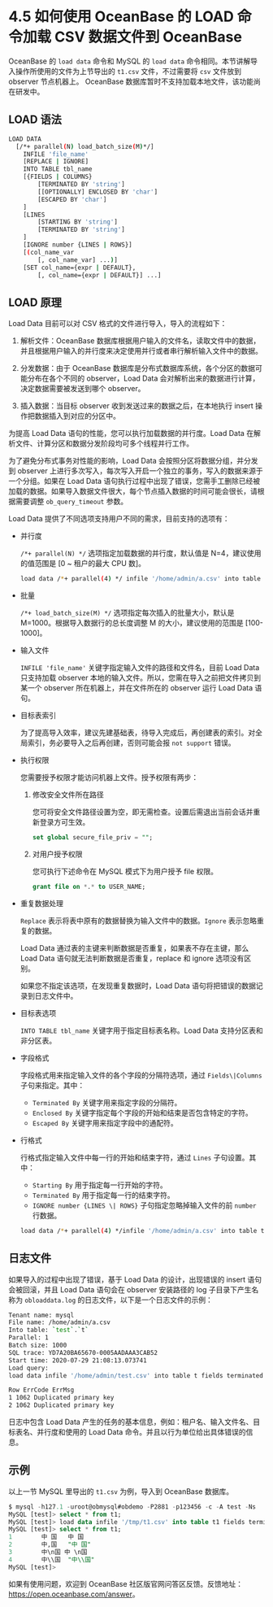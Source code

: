 # 4.5 如何使用 OceanBase 的 LOAD 命令加载 CSV 数据文件到 OceanBase

OceanBase 的 `load data` 命令和 MySQL 的 `load data` 命令相同。本节讲解导入操作所使用的文件为上节导出的 `t1.csv` 文件，不过需要将 `csv` 文件放到 observer 节点机器上。 OceanBase 数据库暂时不支持加载本地文件，该功能尚在研发中。

## LOAD 语法

```bash
LOAD DATA
  [/*+ parallel(N) load_batch_size(M)*/]
    INFILE 'file_name'
    [REPLACE | IGNORE]
    INTO TABLE tbl_name
    [{FIELDS | COLUMNS}
        [TERMINATED BY 'string']
        [[OPTIONALLY] ENCLOSED BY 'char']
        [ESCAPED BY 'char']
    ]
    [LINES
        [STARTING BY 'string']
        [TERMINATED BY 'string']
    ]
    [IGNORE number {LINES | ROWS}]
    [(col_name_var
        [, col_name_var] ...)]
    [SET col_name={expr | DEFAULT},
        [, col_name={expr | DEFAULT}] ...]
```

## LOAD 原理

Load Data 目前可以对 CSV 格式的文件进行导入，导入的流程如下：

1. 解析文件：OceanBase 数据库根据用户输入的文件名，读取文件中的数据，并且根据用户输入的并行度来决定使用并行或者串行解析输入文件中的数据。

2. 分发数据：由于 OceanBase 数据库是分布式数据库系统，各个分区的数据可能分布在各个不同的 observer，Load Data 会对解析出来的数据进行计算，决定数据需要被发送到哪个 observer。

3. 插入数据：当目标 observer 收到发送过来的数据之后，在本地执行 insert 操作把数据插入到对应的分区中。

为提高 Load Data 语句的性能，您可以执行加载数据的并行度。Load Data 在解析文件、计算分区和数据分发阶段均可多个线程并行工作。

为了避免分布式事务对性能的影响，Load Data 会按照分区将数据分组，并分发到 observer 上进行多次写入，每次写入开启一个独立的事务，写入的数据来源于一个分组。如果在 Load Data 语句执行过程中出现了错误，您需手工删除已经被加载的数据。如果导入数据文件很大，每个节点插入数据的时间可能会很长，请根据需要调整 `ob_query_timeout` 参数。

Load Data 提供了不同选项支持用户不同的需求，目前支持的选项有：

* 并行度
  
   `/*+ parallel(N) */` 选项指定加载数据的并行度，默认值是 N=4，建议使用的值范围是 [0 ~ 租户的最大 CPU 数]。

    ```bash
    load data /*+ parallel(4) */ infile '/home/admin/a.csv' into table t;
    ```

* 批量
  
  `/*+ load_batch_size(M) */` 选项指定每次插入的批量大小，默认是 M=1000。根据导入数据行的总长度调整 M 的大小，建议使用的范围是 [100-1000]。

* 输入文件
  
  `INFILE 'file_name'` 关键字指定输入文件的路径和文件名，目前 Load Data 只支持加载 observer 本地的输入文件。所以，您需在导入之前把文件拷贝到某一个 observer 所在机器上，并在文件所在的 observer 运行 Load Data 语句。

* 目标表索引
  
  为了提高导入效率，建议先建基础表，待导入完成后，再创建表的索引。对全局索引，务必要导入之后再创建，否则可能会报 `not support` 错误。

* 执行权限
  
  您需要授予权限才能访问机器上文件。授予权限有两步：

  1. 修改安全文件所在路径

     您可将安全文件路径设置为空，即无需检查。设置后需退出当前会话并重新登录方可生效。

     ```sql
     set global secure_file_priv = "";
     ```

  2. 对用户授予权限

     您可执行下述命令在 MySQL 模式下为用户授予 file 权限。

     ```sql
     grant file on *.* to USER_NAME;
     ```

* 重复数据处理
  
  `Replace` 表示将表中原有的数据替换为输入文件中的数据。`Ignore` 表示忽略重复的数据。
  
  Load Data 通过表的主键来判断数据是否重复，如果表不存在主键，那么 Load Data 语句就无法判断数据是否重复，replace 和 ignore 选项没有区别。
  
  如果您不指定该选项，在发现重复数据时，Load Data 语句将把错误的数据记录到日志文件中。

* 目标表选项
  
  `INTO TABLE tbl_name` 关键字用于指定目标表名称。Load Data 支持分区表和非分区表。

* 字段格式
  
  字段格式用来指定输入文件的各个字段的分隔符选项，通过 `Fields\|Columns` 子句来指定。其中：
  * `Terminated By` 关键字用来指定字段的分隔符。
  * `Enclosed By` 关键字指定每个字段的开始和结束是否包含特定的字符。
  * `Escaped By` 关键字用来指定字段中的通配符。

* 行格式
  
  行格式指定输入文件中每一行的开始和结束字符，通过 `Lines` 子句设置。其中：
  * `Starting By` 用于指定每一行开始的字符。
  * `Terminated By` 用于指定每一行的结束字符。
  * `IGNORE number {LINES \| ROWS}` 子句指定忽略掉输入文件的前 `number` 行数据。

  ```bash
  load data /*+ parallel(4) */infile '/home/admin/a.csv' into table t fields terminated by ',' lines terminated by '\n';
  ```

## 日志文件

如果导入的过程中出现了错误，基于 Load Data 的设计，出现错误的 insert 语句会被回滚，并且 Load Data 语句会在 observer 安装路径的 log 子目录下产生名称为 `obloaddata.log` 的日志文件，以下是一个日志文件的示例：

```bash
Tenant name: mysql
File name: /home/admin/a.csv
Into table: `test`.`t`
Parallel: 1
Batch size: 1000
SQL trace: YD7A20BA65670-0005AADAAA3CAB52
Start time: 2020-07-29 21:08:13.073741
Load query:
load data infile '/home/admin/test.csv' into table t fields terminated by ',' lines terminated by '\n'

Row ErrCode ErrMsg
1 1062 Duplicated primary key
2 1062 Duplicated primary key
```

日志中包含 Load Data 产生的任务的基本信息，例如：租户名、输入文件名、目标表名、并行度和使用的 Load Data 命令。并且以行为单位给出具体错误的信息。

## 示例

以上一节 MySQL 里导出的 `t1.csv` 为例，导入到 OceanBase 数据库。

```sql
$ mysql -h127.1 -uroot@obmysql#obdemo -P2881 -p123456 -c -A test -Ns
MySQL [test]> select * from t1;
MySQL [test]> load data infile '/tmp/t1.csv' into table t1 fields terminated by ',' enclosed by '"' lines terminated by '\n' ;
MySQL [test]> select * from t1;
1        中 国   中 国
2        中,国   "中 国"
3        中\n国 中 \n国
4        中\\国  "中\\国"
MySQL [test]>
```

如果有使用问题，欢迎到 OceanBase 社区版官网问答区反馈。反馈地址：<https://open.oceanbase.com/answer>。
